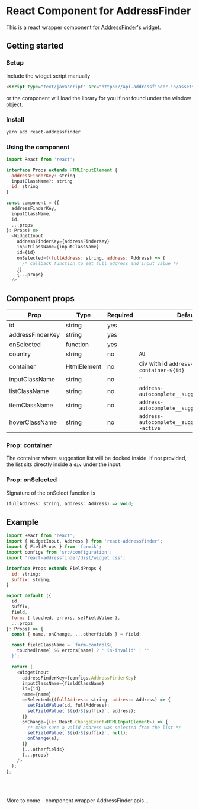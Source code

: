 # React Component for AddressFinder

This is a react wrapper component for [AddressFinder's](https://addressfinder.com.au/docs/widget_docs/) widget.

## Getting started

### Setup

Include the widget script manually 

```html
<script type="text/javascript" src="https://api.addressfinder.io/assets/v3/widget.js" async></script>
```

or the component will load the library for you if not found under the window object.


### Install

```sh
yarn add react-addressfinder
```

### Using the component

```js
import React from 'react';

interface Props extends HTMLInputElement {
  addressFinderKey: string
  inputClassName?: string
  id: string
}

const component = ({
  addressFinderKey,
  inputClassName,
  id,
  ...props
}: Props) =>
  <WidgetInput
    addressFinderKey={addressFinderKey}
    inputClassName={inputClassName}
    id={id}
    onSelected={(fullAddress: string, address: Address) => {
      /* callback function to set full address and input value */
    }}
    {...props}
  />
```

## Component props

| Prop               | Type        | Required | Default                                           |
|--------------------|-------------|----------|---------------------------------------------------|
| id                 | string      |    yes   |                                                   |
| addressFinderKey   | string      |    yes   |                                                   |
| onSelected         | function    |    yes   |                                                   |
| country            | string      |    no    | `AU`                                              |
| container          | HtmlElement |    no    | div with id `address-container-${id}`             |
| inputClassName     | string      |    no    | ''                                                |
| listClassName      | string      |    no    | `address-autocomplete__suggestions`               |
| itemClassName      | string      |    no    | `address-autocomplete__suggestions__item`         |
| hoverClassName     | string      |    no    | `address-autocomplete__suggestions__item--active` |

### Prop: container

The container where suggestion list will be docked inside. If not provided, the list sits directly inside a `div` under the input.

### Prop: onSelected

Signature of the onSelect function is

```js
(fullAddress: string, address: Address) => void;
```

## Example

```js
import React from 'react';
import { WidgetInput, Address } from 'react-addressfinder';
import { FieldProps } from 'formik';
import configs from 'src/configuration';
import 'react-addressfinder/dist/widget.css';

interface Props extends FieldProps {
  id: string;
  suffix: string;
}

export default ({
  id,
  suffix,
  field,
  form: { touched, errors, setFieldValue },
  ...props
}: Props) => {
  const { name, onChange, ...otherfields } = field;

  const fieldClassName = `form-control${
    touched[name] && errors[name] ? ' is-invalid' : ''
  }`;

  return (
    <WidgetInput
      addressFinderKey={configs.AddressFinderKey}
      inputClassName={fieldClassName}
      id={id}
      name={name}
      onSelected={(fullAddress: string, address: Address) => {
        setFieldValue(id, fullAddress);
        setFieldValue(`${id}${suffix}`, address);
      }}
      onChange={(e: React.ChangeEvent<HTMLInputElement>) => {
        /* make sure a valid address was selected from the list */
        setFieldValue(`${id}${suffix}`, null);
        onChange(e);
      }}
      {...otherfields}
      {...props}
    />
  );
};

```

<br />
<br />

More to come - component wrapper AddressFinder apis...